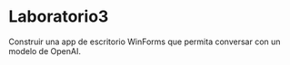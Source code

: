 # Laboratorio3
Construir una app de escritorio WinForms que permita conversar con un modelo de OpenAI. 
